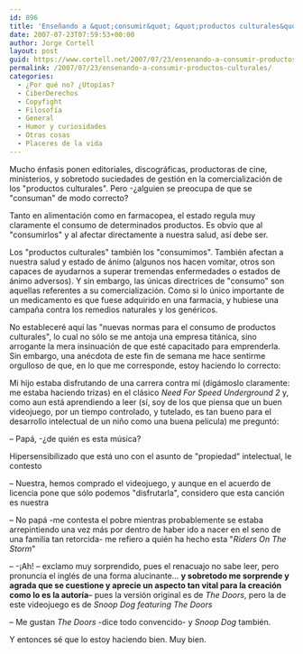 ```yaml
---
id: 896
title: 'Enseñando a &quot;consumir&quot; &quot;productos culturales&quot;'
date: 2007-07-23T07:59:53+00:00
author: Jorge Cortell
layout: post
guid: https://www.cortell.net/2007/07/23/ensenando-a-consumir-productos-culturales/
permalink: /2007/07/23/ensenando-a-consumir-productos-culturales/
categories:
  - ¿Por qué no? ¿Utopías?
  - CiberDerechos
  - Copyfight
  - Filosofí­a
  - General
  - Humor y curiosidades
  - Otras cosas
  - Placeres de la vida
---
```

Mucho énfasis ponen editoriales, discográficas, productoras de cine, ministerios, y sobretodo suciedades de gestión en la comercialización de los "productos culturales". Pero -¿alguien se preocupa de que se "consuman" de modo correcto?

Tanto en alimentación como en farmacopea, el estado regula muy claramente el consumo de determinados productos. Es obvio que al "consumirlos" y al afectar directamente a nuestra salud, así­ debe ser.

Los "productos culturales" también los "consumimos". También afectan a nuestra salud y estado de ánimo (algunos nos hacen vomitar, otros son capaces de ayudarnos a superar tremendas enfermedades o estados de ánimo adversos). Y sin embargo, las únicas directrices de "consumo" son aquellas referentes a su comercialización. Como si lo único importante de un medicamento es que fuese adquirido en una farmacia, y hubiese una campaña contra los remedios naturales y los genéricos.

No estableceré aquí­ las "nuevas normas para el consumo de productos culturales", lo cual no sólo se me antoja una empresa titánica, sino arrogante la mera insinuación de que esté capacitado para emprenderla. Sin embargo, una anécdota de este fin de semana me hace sentirme orgulloso de que, en lo que me corresponde, estoy haciendo lo correcto:

Mi hijo estaba disfrutando de una carrera contra mí­ (digámoslo claramente: me estaba haciendo trizas) en el clásico _Need For Speed Underground 2_ y, como aun está aprendiendo a leer (sí­, soy de los que piensa que un buen videojuego, por un tiempo controlado, y tutelado, es tan bueno para el desarrollo intelectual de un niño como una buena pelí­cula) me preguntó:

– Papá, -¿de quién es esta música?

Hipersensibilizado que está uno con el asunto de "propiedad" intelectual, le contesto

– Nuestra, hemos comprado el videojuego, y aunque en el acuerdo de licencia pone que sólo podemos "disfrutarla", considero que esta canción es nuestra

– No papá -me contesta el pobre mientras probablemente se estaba arrepintiendo una vez más por dentro de haber ido a nacer en el seno de una familia tan retorcida- me refiero a quién ha hecho esta "_Riders On The Storm_"

– -¡Ah! – exclamo muy sorprendido, pues el renacuajo no sabe leer, pero pronuncia el inglés de una forma alucinante... **y sobretodo me sorprende y agrada que se cuestione y aprecie un aspecto tan vital para la creación como lo es la autorí­a**– pues la versión original es de _The Doors_, pero la de este videojuego es de _Snoop Dog featuring The Doors_

– Me gustan _The Doors_ -dice todo convencido- y _Snoop Dog_ también.

Y entonces sé que lo estoy haciendo bien. Muy bien.